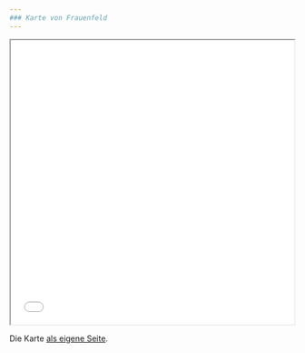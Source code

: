 ```yaml
---
### Karte von Frauenfeld
---
```


<iframe src="map.html" height="500" width="500"></iframe>

Die Karte [als eigene Seite](ASR.html).
